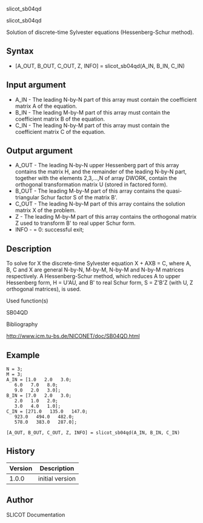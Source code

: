 



slicot_sb04qd


slicot_sb04qd

Solution of discrete-time Sylvester equations (Hessenberg-Schur method).

## Syntax

- [A_OUT, B_OUT, C_OUT, Z, INFO] = slicot_sb04qd(A_IN, B_IN, C_IN)

## Input argument

 - A_IN - The leading N-by-N part of this array must contain the coefficient matrix A of the equation.
 - B_IN - The leading M-by-M part of this array must contain the coefficient matrix B of the equation.
 - C_IN - The leading N-by-M part of this array must contain the coefficient matrix C of the equation.

## Output argument

 - A_OUT - The leading N-by-N upper Hessenberg part of this array contains the matrix H, and the remainder of the leading N-by-N part, together with the elements 2,3,...,N of array DWORK, contain the orthogonal transformation matrix U (stored in factored form).
 - B_OUT - The leading M-by-M part of this array contains the quasi-triangular Schur factor S of the matrix B'.
 - C_OUT - The leading N-by-M part of this array contains the solution matrix X of the problem.
 - Z - The leading M-by-M part of this array contains the orthogonal matrix Z used to transform B' to real upper Schur form.
 - INFO - = 0:  successful exit;

## Description


  <p>To solve for X the discrete-time Sylvester equation X + AXB = C, where A, B, C and X are general N-by-N, M-by-M, N-by-M and N-by-M matrices respectively. A Hessenberg-Schur method, which reduces A to upper Hessenberg form, H = U'AU, and B' to real Schur form, S = Z'B'Z (with U, Z orthogonal matrices), is used.</p>


Used function(s)

SB04QD

Bibliography

http://www.icm.tu-bs.de/NICONET/doc/SB04QD.html

## Example

```Nelson
N = 3;
M = 3;
A_IN = [1.0   2.0   3.0;
   6.0   7.0   8.0;
   9.0   2.0   3.0];
B_IN = [7.0   2.0   3.0;
   2.0   1.0   2.0; 
   3.0   4.0   1.0];
C_IN = [271.0   135.0   147.0;
   923.0   494.0   482.0;
   578.0   383.0   287.0];
   
[A_OUT, B_OUT, C_OUT, Z, INFO] = slicot_sb04qd(A_IN, B_IN, C_IN)
```

## History

|Version|Description|
|------|------|
|1.0.0|initial version|


## Author

SLICOT Documentation



